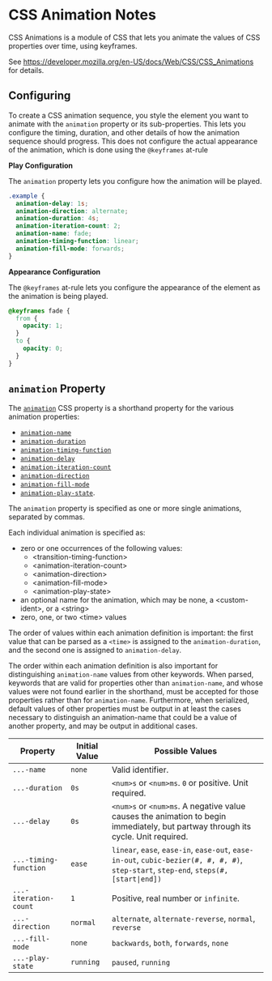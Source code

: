 # CSS Animation Notes

CSS Animations is a module of CSS that lets you animate the values of CSS
properties over time, using keyframes.

See https://developer.mozilla.org/en-US/docs/Web/CSS/CSS_Animations for
details.


## Configuring

To create a CSS animation sequence, you style the element you want to animate
with the `animation` property or its sub-properties.  This lets you configure
the timing, duration, and other details of how the animation sequence should
progress.  This does not configure the actual appearance of the animation,
which is done using the `@keyframes` at-rule

**Play Configuration**

The `animation` property lets you configure how the animation will be played.

```css
.example {
  animation-delay: 1s;
  animation-direction: alternate;
  animation-duration: 4s;
  animation-iteration-count: 2;
  animation-name: fade;
  animation-timing-function: linear;
  animation-fill-mode: forwards;
}
```

**Appearance Configuration**

The `@keyframes` at-rule lets you configure the appearance of the element as
the animation is being played.

```css
@keyframes fade {
  from {
    opacity: 1;
  }
  to {
    opacity: 0;
  }
}
```


## `animation` Property

The [`animation`][anim] CSS property is a shorthand property for the
various animation properties:

* [`animation-name`][anim-name]
* [`animation-duration`][anim-duration]
* [`animation-timing-function`][anim-timing-func]
* [`animation-delay`][anim-delay]
* [`animation-iteration-count`][anim-iter-count]
* [`animation-direction`][anim-dir]
* [`animation-fill-mode`][anim-fill-mode]
* [`animation-play-state`][anim-play-state].

The `animation` property is specified as one or more single animations,
separated by commas.

Each individual animation is specified as:

* zero or one occurrences of the following values:
  + &lt;transition-timing-function>
  + &lt;animation-iteration-count>
  + &lt;animation-direction>
  + &lt;animation-fill-mode>
  + &lt;animation-play-state>
* an optional name for the animation, which may be none, a &lt;custom-ident>, or
  a &lt;string>
* zero, one, or two &lt;time> values

The order of values within each animation definition is important: the first
value that can be parsed as a `<time>` is assigned to the
`animation-duration`, and the second one is assigned to `animation-delay`.

The order within each animation definition is also important for
distinguishing `animation-name` values from other keywords.  When parsed,
keywords that are valid for properties other than `animation-name`, and whose
values were not found earlier in the shorthand, must be accepted for those
properties rather than for `animation-name`.  Furthermore, when serialized,
default values of other properties must be output in at least the cases
necessary to distinguish an animation-name that could be a value of another
property, and may be output in additional cases.

| Property        | Initial Value | Possible Values             |
| --------------- | ------------- | --------------------------- |
| `...-name`      | `none`        | Valid identifier.           |
| `...-duration`  | `0s`          | `<num>s` or `<num>ms`.  `0` or positive.  Unit required. |
| `...-delay`     | `0s`          | `<num>s` or `<num>ms`.  A negative value causes the animation to begin immediately, but partway through its cycle.  Unit required. |
| `...-timing-function` | `ease`  | `linear`, `ease`, `ease-in`, `ease-out`, `ease-in-out`, `cubic-bezier(#, #, #, #)`, `step-start`, `step-end`, `steps(#, [start\|end])` |
| `...-iteration-count` | `1`     | Positive, real number or `infinite`. |
| `...-direction` | `normal`      | `alternate`, `alternate-reverse`, `normal`, `reverse` |
| `...-fill-mode` | `none`        | `backwards`, `both`, `forwards`, `none` |
| `...-play-state` | `running`    | `paused`, `running` |


[anim]: https://developer.mozilla.org/en-US/docs/Web/CSS/animation
[anim-delay]: https://developer.mozilla.org/en-US/docs/Web/CSS/animation-delay
[anim-dir]: https://developer.mozilla.org/en-US/docs/Web/CSS/animation-direction
[anim-duration]: https://developer.mozilla.org/en-US/docs/Web/CSS/animation-duration
[anim-fill-mode]: https://developer.mozilla.org/en-US/docs/Web/CSS/animation-fill-mode
[anim-iter-count]: https://developer.mozilla.org/en-US/docs/Web/CSS/animation-iteration-count
[anim-name]: https://developer.mozilla.org/en-US/docs/Web/CSS/animation-name
[anim-play-state]: https://developer.mozilla.org/en-US/docs/Web/CSS/animation-play-state
[anim-timing-func]: https://developer.mozilla.org/en-US/docs/Web/CSS/animation-timing-function

